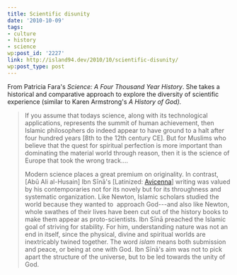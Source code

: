 ```yaml
---
title: Scientific disunity
date: '2010-10-09'
tags:
- culture
- history
- science
wp:post_id: '2227'
link: http://island94.dev/2010/10/scientific-disunity/
wp:post_type: post
---
```


From Patricia Fara's<em> Science: A Four Thousand Year History</em>. She takes a historical and comparative approach to explore the diversity of scientific experience (similar to Karen Armstrong's <em>A History of God).</em>
<blockquote>If you assume that todays science, along with its technological applications, represents the summit of human achievement, then Islamic philosophers do indeed appear to have ground to a halt after four hundred years [8th to the 12th century CE]. But for Muslims who believe that the quest for spiritual perfection is more important than dominating the material world through reason, then it is the science of Europe that took the wrong track....

Modern science places a great premium on originality. In contrast, [Abū Ali al-Husain] Ibn Sīnā's [Latinized: <a href="http://en.wikipedia.org/wiki/Avicenna">Avicenna</a>] writing was valued by his contemporaries not for its novely but for its throughness and systematic organization. Like Newton, Islamic scholars studied the world because they wanted to  approach God---and also like Newton, whole swathes of their lives have been cut out of the history books to make them appear as proto-scientists. Ibn Sīnā preached the Islamic goal of striving for stability. For him, understanding nature was not an end in itself, since the physical, divine and spiritual worlds are inextricably twined together. The word <em>islam</em> means both submission and peace, or being at one with God. Ibn Sīnā's aim was not to pick apart the structure of the universe, but to be led towards the unity of God.</blockquote>
